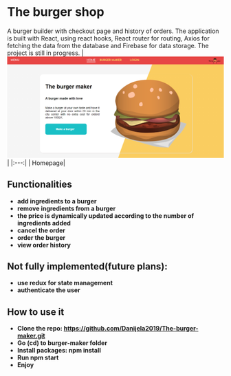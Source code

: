 # The burger shop

A burger builder with checkout page and history of orders. The application is built with React, using react hooks, React router for routing, Axios for fetching the data from the database and Firebase for data storage. The project is still in progress.
| ![Homepage](homepage.png)|
|:---:|
| Homepage|

## Functionalities

- **add ingredients to a burger**
- **remove ingredients from a burger**
- **the price is dynamically updated according to the number of ingredients added**
- **cancel the order**
- **order the burger**
- **view order history**

## Not fully implemented(future plans):

- **use redux for state management**
- **authenticate the user**

## How to use it

- **Clone the repo: https://github.com/Danijela2019/The-burger-maker.git**
- **Go (cd) to burger-maker folder**
- **Install packages: npm install**
- **Run npm start**
- **Enjoy**

